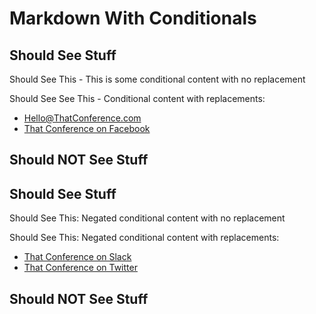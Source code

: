 ﻿# Markdown With Conditionals #


## Should See Stuff ##

Should See This - This is some conditional content with no replacement



Should See See This - Conditional content with replacements:
- [Hello@ThatConference.com](mailto:Hello@ThatConference.com)
- <a href="http://www.Facebook.com/ThatConference" target="_blank">That Conference on Facebook</a>


## Should NOT See Stuff ##





## Should See Stuff ##

Should See This: Negated conditional content with no replacement



Should See This: Negated conditional content with replacements:
- <a href="http://thatslack.thatconference.com/" target="_blank">That Conference on Slack</a>
- <a href="http://www.Twitter.com/ThatConference" target="_blank">That Conference on Twitter</a>



## Should NOT See Stuff ##




